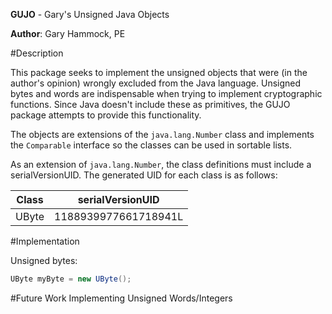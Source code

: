 __GUJO__ - Gary's Unsigned Java Objects

__Author__: Gary Hammock, PE

#Description

This package seeks to implement the unsigned objects that were (in the author's
opinion) wrongly excluded from the Java language.  Unsigned bytes and words are
indispensable when trying to implement cryptographic functions.  Since Java
doesn't include these as primitives, the GUJO package attempts to provide this
functionality.

The objects are extensions of the `java.lang.Number` class and implements the
`Comparable` interface so the classes can be used in sortable lists.

As an extension of `java.lang.Number`, the class definitions must include a
serialVersionUID.  The generated UID for each class is as follows:

| Class    | serialVersionUID      |
| :------: | :-------------------: |
| UByte    | 1188939977661718941L  |

#Implementation

Unsigned bytes:

```Java
UByte myByte = new UByte();
```
    
#Future Work
Implementing Unsigned Words/Integers